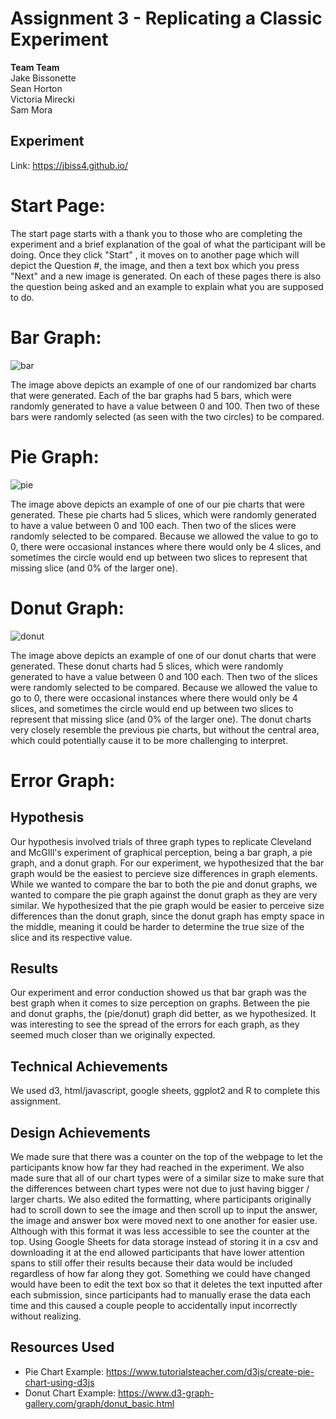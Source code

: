 Assignment 3 - Replicating a Classic Experiment  
===
**Team Team**<br/>
Jake Bissonette<br/>
Sean Horton<br/>
Victoria Mirecki<br/>
Sam Mora<br/>

## Experiment 
Link: https://jbiss4.github.io/

# Start Page: 
The start page starts with a thank you to those who are completing the experiment and a brief explanation of the goal of what the participant will be doing. Once they click "Start" , it moves on to another page which will depict the Question #, the image, and then a text box which you press "Next" and a new image is generated. On each of these pages there is also the question being asked and an example to explain what you are supposed to do. 

# Bar Graph:

![bar](https://i.imgur.com/1I5cdkT.png)

The image above depicts an example of one of our randomized bar charts that were generated. Each of the bar graphs had 5 bars, which were randomly generated to have a value between 0 and 100. Then two of these bars were randomly selected (as seen with the two circles) to be compared. 

# Pie Graph:
![pie](https://i.imgur.com/vXE9qZh.png)

The image above depicts an example of one of our pie charts that were generated. These pie charts had 5 slices, which were randomly generated to have a value between 0 and 100 each. Then two of the slices were randomly selected to be compared. Because we allowed the value to go to 0, there were occasional instances where there would only be 4 slices, and sometimes the circle would end up between two slices to represent that missing slice (and 0% of the larger one).

# Donut Graph:
![donut](https://i.imgur.com/xU1BS5r.png)

The image above depicts an example of one of our donut charts that were generated. These donut charts had 5 slices, which were randomly generated to have a value between 0 and 100 each. Then two of the slices were randomly selected to be compared. Because we allowed the value to go to 0, there were occasional instances where there would only be 4 slices, and sometimes the circle would end up between two slices to represent that missing slice (and 0% of the larger one). The donut charts very closely resemble the previous pie charts, but without the central area, which could potentially cause it to be more challenging to interpret. 

# Error Graph:

## Hypothesis
Our hypothesis involved trials of three graph types to replicate Cleveland and McGIll's experiment of graphical perception, being a bar graph, a pie graph, and a donut graph. For our experiment, we hypothesized that the bar graph would be the easiest to percieve size differences in graph elements. While we wanted to compare the bar to both the pie and donut graphs, we wanted to compare the pie graph against the donut graph as they are very similar. We hypothesized that the pie graph would be easier to perceive size differences than the donut graph, since the donut graph has empty space in the middle, meaning it could be harder to determine the true size of the slice and its respective value.

## Results
Our experiment and error conduction showed us that bar graph was the best graph when it comes to size perception on graphs. Between the pie and donut graphs, the (pie/donut) graph did better, as we hypothesized. It was interesting to see the spread of the errors for each graph, as they seemed much closer than we originally expected.

## Technical Achievements
We used d3, html/javascript, google sheets, ggplot2 and R to complete this assignment. 


## Design Achievements
We made sure that there was a counter on the top of the webpage to let the participants know how far they had reached in the experiment. We also made sure that all of our chart types were of a similar size to make sure that the differences between chart types were not due to just having bigger / larger charts. We also edited the formatting, where participants originally had to scroll down to see the image and then scroll up to input the answer, the image and answer box were moved next to one another for easier use. Although with this format it was less accessible to see the counter at the top. Using Google Sheets for data storage instead of storing it in a csv and downloading it at the end allowed participants that have lower attention spans to still offer their results because their data would be included regardless of how far along they got. Something we could have changed would have been to edit the text box so that it deletes the text inputted after each submission, since participants had to manually erase the data each time and this caused a couple people to accidentally input incorrectly without realizing. 

## Resources Used
- Pie Chart Example: https://www.tutorialsteacher.com/d3js/create-pie-chart-using-d3js 
- Donut Chart Example: https://www.d3-graph-gallery.com/graph/donut_basic.html
